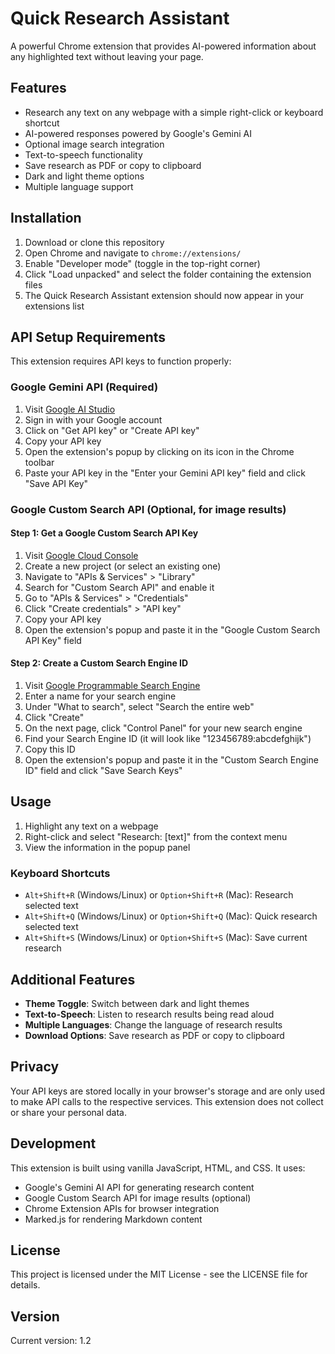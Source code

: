 # Quick Research Assistant

A powerful Chrome extension that provides AI-powered information about any highlighted text without leaving your page.

## Features

- Research any text on any webpage with a simple right-click or keyboard shortcut
- AI-powered responses powered by Google's Gemini AI
- Optional image search integration
- Text-to-speech functionality
- Save research as PDF or copy to clipboard
- Dark and light theme options
- Multiple language support

## Installation

1. Download or clone this repository
2. Open Chrome and navigate to `chrome://extensions/`
3. Enable "Developer mode" (toggle in the top-right corner)
4. Click "Load unpacked" and select the folder containing the extension files
5. The Quick Research Assistant extension should now appear in your extensions list

## API Setup Requirements

This extension requires API keys to function properly:

### Google Gemini API (Required)

1. Visit [Google AI Studio](https://makersuite.google.com/app/apikey)
2. Sign in with your Google account
3. Click on "Get API key" or "Create API key"
4. Copy your API key
5. Open the extension's popup by clicking on its icon in the Chrome toolbar
6. Paste your API key in the "Enter your Gemini API key" field and click "Save API Key"

### Google Custom Search API (Optional, for image results)

#### Step 1: Get a Google Custom Search API Key

1. Visit [Google Cloud Console](https://console.cloud.google.com/)
2. Create a new project (or select an existing one)
3. Navigate to "APIs & Services" > "Library"
4. Search for "Custom Search API" and enable it
5. Go to "APIs & Services" > "Credentials"
6. Click "Create credentials" > "API key"
7. Copy your API key
8. Open the extension's popup and paste it in the "Google Custom Search API Key" field

#### Step 2: Create a Custom Search Engine ID

1. Visit [Google Programmable Search Engine](https://programmablesearchengine.google.com/create/new)
2. Enter a name for your search engine
3. Under "What to search", select "Search the entire web"
4. Click "Create"
5. On the next page, click "Control Panel" for your new search engine
6. Find your Search Engine ID (it will look like "123456789:abcdefghijk")
7. Copy this ID
8. Open the extension's popup and paste it in the "Custom Search Engine ID" field and click "Save Search Keys"

## Usage

1. Highlight any text on a webpage
2. Right-click and select "Research: [text]" from the context menu
3. View the information in the popup panel

### Keyboard Shortcuts

- `Alt+Shift+R` (Windows/Linux) or `Option+Shift+R` (Mac): Research selected text
- `Alt+Shift+Q` (Windows/Linux) or `Option+Shift+Q` (Mac): Quick research selected text
- `Alt+Shift+S` (Windows/Linux) or `Option+Shift+S` (Mac): Save current research

## Additional Features

- **Theme Toggle**: Switch between dark and light themes
- **Text-to-Speech**: Listen to research results being read aloud
- **Multiple Languages**: Change the language of research results
- **Download Options**: Save research as PDF or copy to clipboard

## Privacy

Your API keys are stored locally in your browser's storage and are only used to make API calls to the respective services. This extension does not collect or share your personal data.

## Development

This extension is built using vanilla JavaScript, HTML, and CSS. It uses:

- Google's Gemini AI API for generating research content
- Google Custom Search API for image results (optional)
- Chrome Extension APIs for browser integration
- Marked.js for rendering Markdown content

## License

This project is licensed under the MIT License - see the LICENSE file for details.

## Version

Current version: 1.2 
